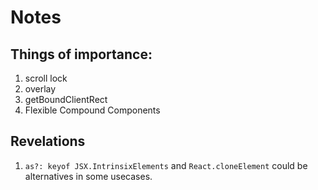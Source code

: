# Notes

## Things of importance:

1. scroll lock
2. overlay
3. getBoundClientRect
4. Flexible Compound Components

## Revelations

1. `as?: keyof JSX.IntrinsixElements` and `React.cloneElement` could be alternatives in some usecases.
